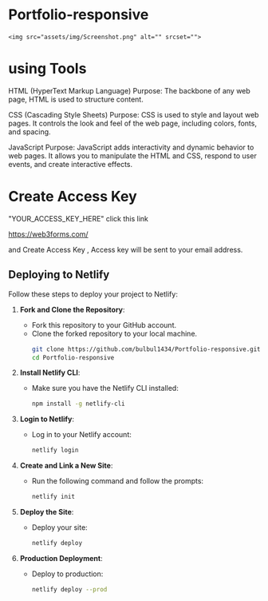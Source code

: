 # Portfolio-responsive
    <img src="assets/img/Screenshot.png" alt="" srcset="">
    
 #  using Tools

 HTML (HyperText Markup Language)
Purpose: The backbone of any web page, HTML is used to structure content.

CSS (Cascading Style Sheets)
Purpose: CSS is used to style and layout web pages. It controls the look and feel of the web page, including colors, fonts, and spacing.

JavaScript
Purpose: JavaScript adds interactivity and dynamic behavior to web pages. It allows you to manipulate the HTML and CSS, respond to user events, and create interactive effects.

# Create Access Key

 <input type="hidden" name="access_key" value="YOUR_ACCESS_KEY_HERE">

 "YOUR_ACCESS_KEY_HERE"
click this link 
     
 https://web3forms.com/ 

and Create Access Key , Access key will be sent to your email address.




## Deploying to Netlify

Follow these steps to deploy your project to Netlify:

1. **Fork and Clone the Repository**:
   - Fork this repository to your GitHub account.
   - Clone the forked repository to your local machine.
     ```sh
     git clone https://github.com/bulbul1434/Portfolio-responsive.git
     cd Portfolio-responsive
     ```

2. **Install Netlify CLI**:
   - Make sure you have the Netlify CLI installed:
     ```sh
     npm install -g netlify-cli
     ```

3. **Login to Netlify**:
   - Log in to your Netlify account:
     ```sh
     netlify login
     ```

4. **Create and Link a New Site**:
   - Run the following command and follow the prompts:
     ```sh
     netlify init
     ```

5. **Deploy the Site**:
   - Deploy your site:
     ```sh
     netlify deploy
     ```

6. **Production Deployment**:
   - Deploy to production:
     ```sh
     netlify deploy --prod
     ```

